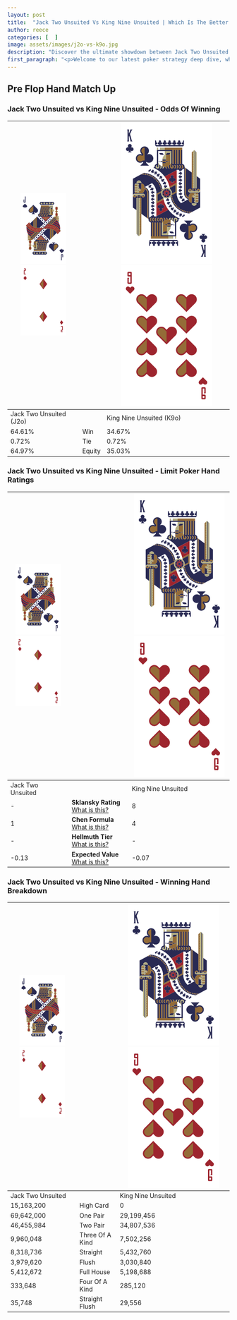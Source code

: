 ```yaml
---
layout: post
title:  "Jack Two Unsuited Vs King Nine Unsuited | Which Is The Better Hand In Poker? A Complete Guide"
author: reece
categories: [  ]
image: assets/images/j2o-vs-k9o.jpg
description: "Discover the ultimate showdown between Jack Two Unsuited and King Nine Unsuited in poker! Uncover the odds, strategies, and scenarios where one hand triumphs over the other. Get ready to up your poker game with this thrilling analysis."
first_paragraph: "<p>Welcome to our latest poker strategy deep dive, where we're pitting two distinct hands against each other in a high-stakes showdown: Jack Two Unsuited vs King Nine Unsuited.</p><p>In the dynamic world of poker, every decision counts, and knowing which hand holds the upper hand is key to your success at the table.</p><p>In this article, we'll dissect these two hands, explore the scenarios where one dominates the other, and equip you with the knowledge to make strategic choices that can tip the odds in your favor.</p><p>Get ready to unravel the intriguing dynamics of these poker hands and elevate your game to new heights.</p>"
---
```




[comment]: # (sp0)

## Pre Flop Hand Match Up

<div class="table hand-ratings" markdown="1"> 



### Jack Two Unsuited vs King Nine Unsuited - Odds Of Winning


    
| ![image info](assets/images/hand1/J.png) ![image info](assets/images/hand1/2o.png) |  | ![image info](assets/images/hand2/K.png) ![image info](assets/images/hand2/9o.png) |
| -------- | -------- | -------- |
| Jack Two Unsuited (J2o) |  | King Nine Unsuited (K9o) |
| 64.61% | Win | 34.67% |
| 0.72% | Tie | 0.72% |
| 64.97% | Equity | 35.03% |




[comment]: # (sp1)



### Jack Two Unsuited vs King Nine Unsuited - Limit Poker Hand Ratings


    
| ![image info](assets/images/hand1/J.png) ![image info](assets/images/hand1/2o.png) |  | ![image info](assets/images/hand2/K.png) ![image info](assets/images/hand2/9o.png) |
| -------- | -------- | -------- |
| Jack Two Unsuited |  | King Nine Unsuited |
| - | **Sklansky Rating** [What is this?](/sklansky-rating-explained) | 8 |
| 1 | **Chen Formula** [What is this?](/chen-formula-explained) | 4 |
| - | **Hellmuth Tier** [What is this?](/Hellmuth-tier-explained) | - |
| -0.13 | **Expected Value** [What is this?](/expected-value-explained) | -0.07 |




[comment]: # (sp2)



### Jack Two Unsuited vs King Nine Unsuited - Winning Hand Breakdown


    
| ![image info](assets/images/hand1/J.png) ![image info](assets/images/hand1/2o.png) |  | ![image info](assets/images/hand2/K.png) ![image info](assets/images/hand2/9o.png) |
| -------- | -------- | -------- |
| Jack Two Unsuited |  | King Nine Unsuited |
| 15,163,200 | High Card | 0 |
| 69,642,000 | One Pair | 29,199,456 |
| 46,455,984 | Two Pair | 34,807,536 |
| 9,960,048 | Three Of A Kind | 7,502,256 |
| 8,318,736 | Straight | 5,432,760 |
| 3,979,620 | Flush | 3,030,840 |
| 5,412,672 | Full House | 5,198,688 |
| 333,648 | Four Of A Kind | 285,120 |
| 35,748 | Straight Flush | 29,556 |




[comment]: # (sp3)



</div>

[comment]: # (sp4)



[comment]: # (sp5)

